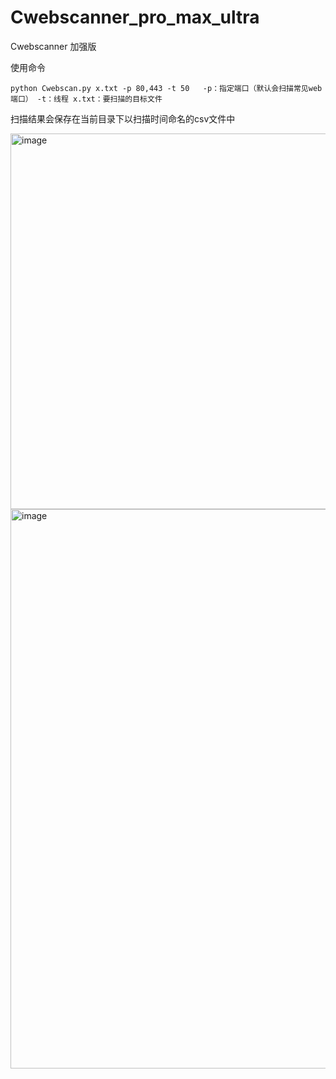 # Cwebscanner_pro_max_ultra
Cwebscanner 加强版

使用命令
```
python Cwebscan.py x.txt -p 80,443 -t 50   -p：指定端口（默认会扫描常见web端口） -t：线程 x.txt：要扫描的目标文件
```

扫描结果会保存在当前目录下以扫描时间命名的csv文件中

<img width="601" alt="image" src="https://github.com/lemonlove7/Cwebscanner_pro_max_ultra/assets/56328995/691b1562-1ed5-4b90-91b4-c406a58f0c5a">


<img width="895" alt="image" src="https://github.com/lemonlove7/Cwebscanner_pro_max_ultra/assets/56328995/35734e91-e287-4b63-926c-67e7aa411174">
